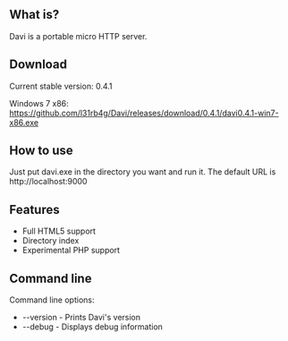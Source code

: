 What is?
-------------------
Davi is a portable micro HTTP server.


Download
-------------------
Current stable version: 0.4.1

Windows 7 x86: https://github.com/l31rb4g/Davi/releases/download/0.4.1/davi0.4.1-win7-x86.exe


How to use
-------------------
Just put davi.exe in the directory you want and run it. The default URL is http://localhost:9000


Features
-------------------
- Full HTML5 support
- Directory index
- Experimental PHP support


Command line
-------------------
Command line options:
- --version - Prints Davi's version
- --debug - Displays debug information
